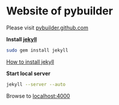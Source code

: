 # Website of pybuilder

Please visit [pybuilder.github.com](http://pybuilder.github.com)


**Install [jekyll](https://github.com/mojombo/jekyll)**

```bash
sudo gem install jekyll
```

[How to install jekyll](https://github.com/mojombo/jekyll/wiki/install)

**Start local server**
```bash
jekyll --server --auto
```

Browse to [localhost:4000](http://localhost:4000)

